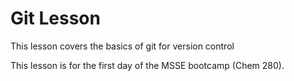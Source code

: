 # Git Lesson

This lesson covers the basics of git for version control

This lesson is for the first day of the MSSE bootcamp (Chem 280).